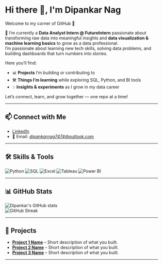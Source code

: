 
# Hi there 👋, I'm Dipankar Nag  
Welcome to my corner of GitHub 🚀  

🌟 I’m currently a **Data Analyst Intern @ FutureIntern** passionate about transforming raw data into meaningful insights and **data visualization & machine learning basics** to grow as a data professional.  
I’m passionate about learning new tech skills, solving data problems, and building dashboards that turn numbers into stories.  

Here you’ll find:  
- 📊 **Projects** I’m building or contributing to  
- 🛠️ **Things I’m learning** while exploring SQL, Python, and BI tools  
- 💡 **Insights & experiments** as I grow in my data career  

Let’s connect, learn, and grow together — one repo at a time!  

---

## 📫 Connect with Me
- [LinkedIn](https://www.linkedin.com/in/dipankarnag2001/)  
- 📧 Email: *dipankarnag7474@outlook.com*  

---

## 🛠️ Skills & Tools
![Python](https://img.shields.io/badge/Python-3776AB?style=for-the-badge&logo=python&logoColor=white)
![SQL](https://img.shields.io/badge/SQL-4479A1?style=for-the-badge&logo=mysql&logoColor=white)
![Excel](https://img.shields.io/badge/Excel-217346?style=for-the-badge&logo=microsoft-excel&logoColor=white)
![Tableau](https://img.shields.io/badge/Tableau-E97627?style=for-the-badge&logo=tableau&logoColor=white)
![Power BI](https://img.shields.io/badge/PowerBI-F2C811?style=for-the-badge&logo=power-bi&logoColor=black)

---

## 📊 GitHub Stats
![Dipankar's GitHub stats](https://github-readme-stats.vercel.app/api?username=dipankarnag&show_icons=true&theme=radical)  
![GitHub Streak](https://github-readme-streak-stats.herokuapp.com/?user=dipankarnag&theme=radical)

---

## 🚀 Projects
- **[Project 1 Name](#)** – Short description of what you built.  
- **[Project 2 Name](#)** – Short description of what you built.  
- **[Project 3 Name](#)** – Short description of what you built.  

---

